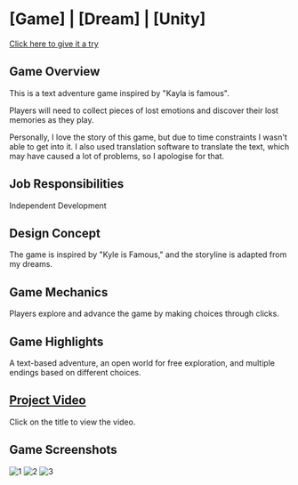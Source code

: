 # [Game] | [Dream] | [Unity]
[Click here to give it a try](https://shawnjobseeking.itch.io/dream)

## Game Overview

This is a text adventure game inspired by "Kayla is famous".

Players will need to collect pieces of lost emotions and discover their lost memories as they play.  

Personally, I love the story of this game, but due to time constraints I wasn't able to get into it. I also used translation software to translate the text, which may have caused a lot of problems, so I apologise for that.


## Job Responsibilities

Independent Development

## Design Concept

The game is inspired by "Kyle is Famous," and the storyline is adapted from my dreams.

## Game Mechanics

Players explore and advance the game by making choices through clicks.

## Game Highlights

A text-based adventure, an open world for free exploration, and multiple endings based on different choices.

## [Project Video](https://youtu.be/4wnNgtzQ7NI)
Click on the title to view the video.

## Game Screenshots

![1](https://github.com/Shawn0791/TextAdventure_Dream/assets/128385054/66fff97c-1040-4e95-9acc-cad5d1d4fb84)
![2](https://github.com/Shawn0791/TextAdventure_Dream/assets/128385054/924a42ec-a303-4003-9588-2cb5519736fb)
![3](https://github.com/Shawn0791/TextAdventure_Dream/assets/128385054/a1a38a6b-e3ff-4ab0-8f01-be45a7b5f887)
